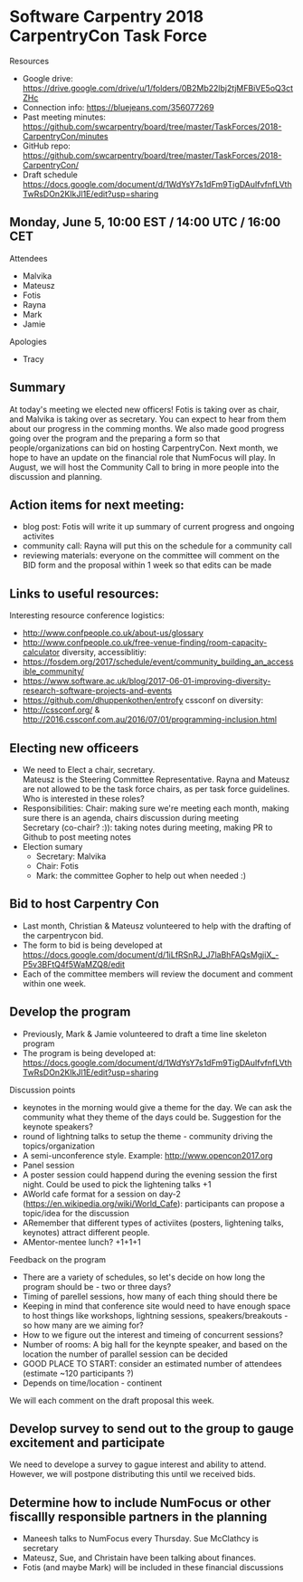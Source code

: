# Software Carpentry 2018 CarpentryCon Task Force
Resources
- Google drive:  https://drive.google.com/drive/u/1/folders/0B2Mb22lbj2tjMFBiVE5oQ3ctZHc
- Connection info: https://bluejeans.com/356077269
- Past meeting minutes: https://github.com/swcarpentry/board/tree/master/TaskForces/2018-CarpentryCon/minutes
- GitHub repo: https://github.com/swcarpentry/board/tree/master/TaskForces/2018-CarpentryCon/
- Draft schedule https://docs.google.com/document/d/1WdYsY7s1dFm9TigDAuIfvfnfLVthTwRsDOn2KIkJl1E/edit?usp=sharing

## Monday, June 5, 10:00 EST / 14:00 UTC / 16:00 CET
Attendees
- Malvika
- Mateusz
- Fotis
- Rayna
- Mark
- Jamie

Apologies
-  Tracy

## Summary
At today's meeting we elected new officers! Fotis is taking over as chair, and Malvika is taking over as secretary. 
You can expect to hear from them about our progress in the comming months. 
We also made good progress going over the program and the preparing a form so that people/organizations can bid on hosting 
CarpentryCon. Next month, we hope to have an update on the financial role that NumFocus will play. 
In August, we will host the Community Call to bring in more people into the discussion and planning.

## Action items for next meeting:
- blog post: Fotis will write it up summary of current progress and ongoing activites
- community call: Rayna will put this on the schedule for a community call
- reviewing materials: everyone on the committee will comment on the BID form and the proposal within 1 week so that edits can be made

## Links to useful resources:
Interesting resource conference logistics:
- http://www.confpeople.co.uk/about-us/glossary
- http://www.confpeople.co.uk/free-venue-finding/room-capacity-calculator
diversity, accessiblitiy:
- https://fosdem.org/2017/schedule/event/community_building_an_accessible_community/
- https://www.software.ac.uk/blog/2017-06-01-improving-diversity-research-software-projects-and-events
- https://github.com/dhuppenkothen/entrofy
cssconf on diversity:
- http://cssconf.org/ & http://2016.cssconf.com.au/2016/07/01/programming-inclusion.html

## Electing new officeers
- We need to Elect a chair, secretary.  
Mateusz is the Steering Committee Representative. 
Rayna and Mateusz are not allowed to be the task force chairs, as per task force guidelines. Who is interested in these roles?
- Responsibilities: 
Chair: making sure we're meeting each month, making sure there is an agenda, chairs discussion during meeting  
Secretary (co-chair? :)): taking notes during meeting, making PR to Github to post meeting notes
- Election sumary
  - Secretary: Malvika
  - Chair: Fotis
  - Mark: the committee Gopher to help out when needed :)

## Bid to host Carpentry Con
- Last month, Christian & Mateusz volunteered to help with the drafting of the carpentrycon bid.
- The form to bid is being developed at https://docs.google.com/document/d/1iLfRSnRJ_J7laBhFAQsMgjiX_-P5v3BFtQ4f5WaMZQ8/edit
- Each of the committee members will review the document and comment within one week.

## Develop the program
- Previously, Mark & Jamie volunteered to draft a  time line skeleton program
- The program is being developed at: https://docs.google.com/document/d/1WdYsY7s1dFm9TigDAuIfvfnfLVthTwRsDOn2KIkJl1E/edit?usp=sharing

Discussion points
- keynotes in the morning would give a theme for the day. We can ask the community what they theme of the days could be.
Suggestion for the keynote speakers?
- round of lightning talks to setup the theme - community driving the topics/organization
- A semi-unconference style. Example: http://www.opencon2017.org
- Panel session
- A poster session could happend during the evening session the first night. Could be used to pick the lightening talks +1
- AWorld cafe format for a session on day-2 (https://en.wikipedia.org/wiki/World_Cafe): participants can propose a topic/idea for the discussion
- ARemember that different types of activiites (posters, lightening talks, keynotes) attract different people. 
- AMentor-mentee lunch? +1+1+1

Feedback on the program
- There are a variety of schedules, so let's decide on how long the program should be - two or three days?
- Timing of parellel sessions, how many of each thing should there be
- Keeping in mind that conference site would need to have enough space to host things like workshops, lightning sessions, speakers/breakouts - so how many are we aiming for?
- How to we figure out the interest and timeing of concurrent sessions?
- Number of rooms: A big hall for the keynpte speaker, and based on the location the number of parallel session can be decided
- GOOD PLACE TO START: consider an estimated number of attendees (estimate ~120 participants ?)
- Depends on time/location - continent

We will each comment on the draft proposal this week. 

## Develop survey to send out to the group to gauge excitement and participate
We need to develope a survey to gague interest and ability to attend. However, we will postpone distributing this until we received bids.

##  Determine how to include NumFocus or other fiscallly responsible partners in the planning
- Maneesh talks to NumFocus every Thursday. Sue McClathcy is secretary
- Mateusz, Sue, and Christain have been talking about finances. 
- Fotis (and maybe Mark) will be included in these financial discussions
